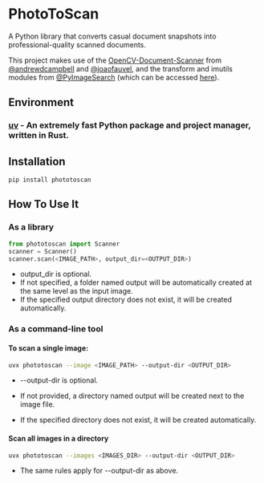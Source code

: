 # PhotoToScan

A Python library that converts casual document snapshots into professional-quality scanned documents.

This project makes use of the [OpenCV-Document-Scanner](https://github.com/andrewdcampbell/OpenCV-Document-Scanner) from [@andrewdcampbell](https://github.com/andrewdcampbell) and [@joaofauvel](https://github.com/joaofauvel), and the transform and imutils modules from [@PyImageSearch](https://github.com/PyImageSearch) (which can be accessed [here](http://www.pyimagesearch.com/2014/09/01/build-kick-ass-mobile-document-scanner-just-5-minutes/)).

## Environment

### [uv](https://github.com/astral-sh/uv) - An extremely fast Python package and project manager, written in Rust.

## Installation

```
pip install phototoscan
```

## How To Use It

### As a library

```python
from phototoscan import Scanner
scanner = Scanner()
scanner.scan(<IMAGE_PATH>, output_dir=<OUTPUT_DIR>)
```

- output_dir is optional.
- If not specified, a folder named output will be automatically created at the same level as the input image.
- If the specified output directory does not exist, it will be created automatically.

### As a command-line tool

#### To scan a single image:

```bash
uvx phototoscan --image <IMAGE_PATH> --output-dir <OUTPUT_DIR>
```

- --output-dir is optional.

- If not provided, a directory named output will be created next to the image file.

- If the specified directory does not exist, it will be created automatically.

#### Scan all images in a directory

```bash
uvx phototoscan --images <IMAGES_DIR> --output-dir <OUTPUT_DIR>
```

- The same rules apply for --output-dir as above.

